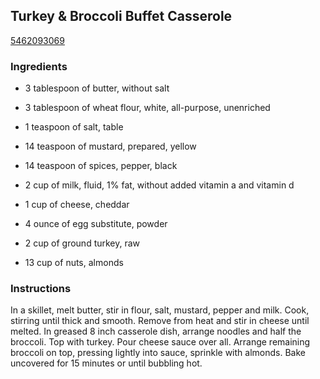 ## Turkey & Broccoli Buffet Casserole

[5462093069](http://www.food.com/recipe/turkey-broccoli-buffet-casserole-350418)

### Ingredients

 - 3 tablespoon of butter, without salt

 - 3 tablespoon of wheat flour, white, all-purpose, unenriched

 - 1 teaspoon of salt, table

 - 14 teaspoon of mustard, prepared, yellow

 - 14 teaspoon of spices, pepper, black

 - 2 cup of milk, fluid, 1% fat, without added vitamin a and vitamin d

 - 1 cup of cheese, cheddar

 - 4 ounce of egg substitute, powder

 - 2 cup of ground turkey, raw

 - 13 cup of nuts, almonds

### Instructions

In a skillet, melt butter, stir in flour, salt, mustard, pepper and milk. Cook, stirring until thick and smooth. Remove from heat and stir in cheese until melted. In greased 8 inch casserole dish, arrange noodles and half the broccoli. Top with turkey. Pour cheese sauce over all. Arrange remaining broccoli on top, pressing lightly into sauce, sprinkle with almonds. Bake uncovered for 15 minutes or until bubbling hot.